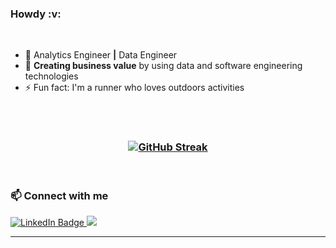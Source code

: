 <div id="header">
  <h3>Howdy :v:</h3>
    <br/>

 - 💼 Analytics Engineer <strong>|</strong> Data Engineer
 - :rocket: <strong>Creating business value</strong> by using data and software engineering technologies
 - ⚡ Fun fact: I'm a runner who loves outdoors activities

</div>
<br>

  <br/>
  
<h3 align="center">
  
<!--[![GitHub Streak](http://github-readme-streak-stats.herokuapp.com?user=tomasoak&theme=nord&hide_border=true)](https://git.io/streak-stats)-->
[![GitHub Streak](https://streak-stats.demolab.com?user=tomasoak&theme=calm&hide_border=true)](https://git.io/streak-stats)

</h3>

  <br/>
  
<div id="badges">
  <h3>📫 Connect with me</h3>
  <div id="social-media" >
    <a href="https://www.linkedin.com/in/tomas-carvalho/?locale=en_US">
      <img src="https://img.shields.io/badge/LinkedIn-blue?style=for-the-badge&logo=linkedin&logoColor=white" alt="LinkedIn Badge"/>
    <a/>
     <a href="mailto:tomas.jpeg@gmail.com">
      <img src=https://img.shields.io/badge/Gmail-D14836?style=for-the-badge&logo=gmail&logoColor=white />
     <a/>
  </div>
  </div>
</div>
      
___
    
<!--
**tomasoak/tomasoak** is a ✨ _special_ ✨ repository because its `README.md` (this file) appears on your GitHub profile.
Here are some ideas to get you started:
- 🔭 I’m currently working on ...
- 🌱 I’m currently learning ...
- 👯 I’m looking to collaborate on ...
- 🤔 I’m looking for help with ...
- 💬 Ask me about ...
- 📫 How to reach me: ...
- 😄 Pronouns: ...
- ⚡ Fun fact: ...
-->
